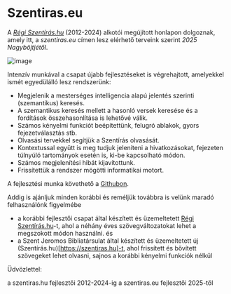 # Szentiras.eu

A *[Régi Szentírás.hu](https://regi.szentiras.hu)* (2012-2024) alkotói megújított honlapon dolgoznak, amely itt, a *szentiras.eu* címen lesz elérhető terveink szerint *2025 Nagyböjtjétől*.

![image](https://github.com/user-attachments/assets/ec3b07bf-5425-4c1d-81d8-3d4ac36b8ee6)


Intenzív munkával a csapat újabb fejlesztéseket is végrehajtott, amelyekkel ismét egyedülálló lesz rendszerünk:

- Megjelenik a mesterséges intelligencia alapú jelentés szerinti (szemantikus) keresés.
- A szemantikus keresés mellett a hasonló versek keresése és a fordítások összehasonlítása is lehetővé válik.
- Számos kényelmi funkciót beépítettünk, felugró ablakok, gyors fejezetválasztás stb.
- Olvasási tervekkel segítjük a Szentírás olvasását.
- Kontextussal együtt is meg tudjuk jeleníteni a hivatkozásokat, fejezeten túlnyúló tartományok esetén is, ki-be kapcsolható módon.
- Számos megjelenítési hibát kijavítottunk.
- Frissítettük a rendszer mögötti informatikai motort.

A fejlesztési munka követhető a [Githubon](https://github.com/szentjozsefhackathon/szentiras.hu).

Addig is ajánljuk minden korábbi és reméljük továbbra is velünk maradó felhasználónk figyelmébe

- a korábbi fejlesztői csapat által készített és üzemeltetett [Régi Szentírás.hu](https://regi.szentiras.hu)-t, ahol a néhány éves szövegváltozatokat lehet a megszokott módon használni.
és
- a Szent Jeromos Bibliatársulat által készített és üzemeltetett új (Szentírás.hu)[https://szentiras.hu]-t, ahol frissített és bővített szövegeket lehet olvasni, sajnos a korábbi kényelmi funkciók nélkül

Üdvözlettel:

a szentiras.hu fejlesztői 2012-2024-ig
a szentiras.eu fejlesztői 2025-től
